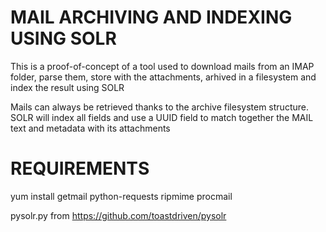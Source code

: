 MAIL ARCHIVING AND INDEXING USING SOLR
====

This is a proof-of-concept of a tool used to download mails from an IMAP folder, parse them, store with the attachments, arhived in a filesystem and index the result using SOLR

Mails can always be retrieved thanks to the archive filesystem structure. SOLR will index all fields and use a UUID field to match together the MAIL text and metadata with its attachments

REQUIREMENTS 
====
yum install getmail python-requests ripmime procmail

pysolr.py from https://github.com/toastdriven/pysolr
